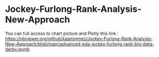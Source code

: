 # Jockey-Furlong-Rank-Analysis-New-Approach

You can full access to chart picture and Plotly this link : https://nbviewer.org/github/kaansnmez/Jockey-Furlong-Rank-Analysis-New-Approach/blob/main/advanced-eda-jockey-furlong-rank-big-data-derby.ipynb
